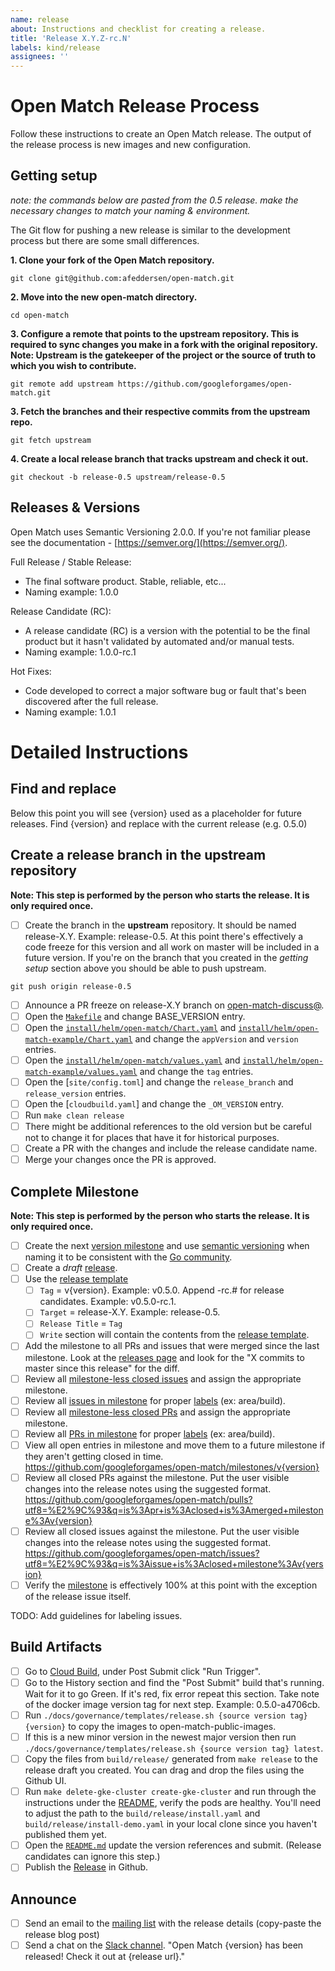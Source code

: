 ```yaml
---
name: release
about: Instructions and checklist for creating a release.
title: 'Release X.Y.Z-rc.N'
labels: kind/release
assignees: ''
---
```


# Open Match Release Process

Follow these instructions to create an Open Match release.  The output of the
release process is new images and new configuration.

## Getting setup

*note: the commands below are pasted from the 0.5 release.  make the necessary
changes to match your naming & environment.*

The Git flow for pushing a new release is similar to the development process
but there are some small differences.

**1. Clone your fork of the Open Match repository.**

```shell
git clone git@github.com:afeddersen/open-match.git
```
**2. Move into the new open-match directory.**

```shell
cd open-match
```

**3. Configure a remote that points to the upstream repository. This is required to sync changes you make in a fork with the original repository.  Note: Upstream is the gatekeeper of the project or the source of truth to which you wish to contribute.**

```shell
git remote add upstream https://github.com/googleforgames/open-match.git
```

**3. Fetch the branches and their respective commits from the upstream repo.**

```shell
git fetch upstream
```

**4.  Create a local release branch that tracks upstream and check it out.**

```shell
git checkout -b release-0.5 upstream/release-0.5
```

## Releases & Versions


Open Match uses Semantic Versioning 2.0.0.  If you're not familiar please
see the documentation - [https://semver.org/](https://semver.org/).

Full Release / Stable Release:

* The final software product.  Stable, reliable, etc...
* Naming example: 1.0.0

Release Candidate (RC):

* A release candidate (RC) is a version with the potential to be the final
  product but it hasn't validated by automated and/or manual tests.
* Naming example: 1.0.0-rc.1

Hot Fixes:

* Code developed to correct a major software bug or fault
  that's been discovered after the full release.
* Naming example: 1.0.1

# Detailed Instructions


## Find and replace


Below this point you will see {version} used as a placeholder for future
releases.  Find {version} and replace with the current release (e.g. 0.5.0)

## Create a release branch in the upstream repository


**Note: This step is performed by the person who starts the release.  It is
only required once.**

- [ ] Create the branch in the **upstream** repository. It should be named
  release-X.Y. Example: release-0.5. At this point there's effectively a code
  freeze for this version and all work on master will be included in a future
  version.  If you're on the branch that you created in the *getting setup*
  section above you should be able to push upstream.

```shell
git push origin release-0.5
```

- [ ] Announce a PR freeze on release-X.Y branch on [open-match-discuss@](mailing-list-post).
- [ ] Open the [`Makefile`](makefile-version) and change BASE_VERSION entry.
- [ ] Open the [`install/helm/open-match/Chart.yaml`](om-chart-yaml-version) and [`install/helm/open-match-example/Chart.yaml`](om-example-chart-yaml-version) and change the `appVersion` and `version` entries.
- [ ] Open the [`install/helm/open-match/values.yaml`](om-values-yaml-version) and [`install/helm/open-match-example/values.yaml`](om-example-values-yaml-version) and change the `tag` entries.
- [ ] Open the [`site/config.toml`] and change the `release_branch` and `release_version` entries.
- [ ] Open the [`cloudbuild.yaml`] and change the `_OM_VERSION` entry.
- [ ] Run `make clean release`
- [ ] There might be additional references to the old version but be careful not to change it for places that have it for historical purposes.
- [ ] Create a PR with the changes and include the release candidate name.
- [ ] Merge your changes once the PR is approved.

## Complete Milestone


**Note: This step is performed by the person who starts the release.  It is
only required once.**
- [ ] Create the next [version milestone](https://github.com/googleforgames/open-match/milestones) and use [semantic versioning](https://semver.org/) when naming it to be consistent with the [Go community](https://blog.golang.org/versioning-proposal).
- [ ] Create a *draft* [release](https://github.com/googleforgames/open-match/releases).
- [ ] Use the [release template](https://github.com/googleforgames/open-match/blob/master/docs/governance/templates/release.md)
  - [ ] `Tag` = v{version}. Example: v0.5.0. Append -rc.# for release candidates. Example: v0.5.0-rc.1.
  - [ ] `Target` = release-X.Y. Example: release-0.5.
  - [ ] `Release Title` = `Tag`
  - [ ] `Write` section will contain the contents from the [release template](https://github.com/googleforgames/open-match/blob/master/docs/governance/templates/release.md).
- [ ] Add the milestone to all PRs and issues that were merged since the last milestone. Look at the [releases page](https://github.com/googleforgames/open-match/releases) and look for the "X commits to master since this release" for the diff.
- [ ] Review all [milestone-less closed issues](https://github.com/googleforgames/open-match/issues?q=is%3Aissue+is%3Aclosed+no%3Amilestone) and assign the appropriate milestone.
- [ ] Review all [issues in milestone](https://github.com/googleforgames/open-match/milestones) for proper [labels](https://github.com/googleforgames/open-match/labels) (ex: area/build).
- [ ] Review all [milestone-less closed PRs](https://github.com/googleforgames/open-match/pulls?q=is%3Apr+is%3Aclosed+no%3Amilestone) and assign the appropriate milestone.
- [ ] Review all [PRs in milestone](https://github.com/googleforgames/open-match/milestones) for proper [labels](https://github.com/googleforgames/open-match/labels) (ex: area/build).
- [ ] View all open entries in milestone and move them to a future milestone if they aren't getting closed in time. https://github.com/googleforgames/open-match/milestones/v{version}
- [ ] Review all closed PRs against the milestone. Put the user visible changes into the release notes using the suggested format. https://github.com/googleforgames/open-match/pulls?utf8=%E2%9C%93&q=is%3Apr+is%3Aclosed+is%3Amerged+milestone%3Av{version}
- [ ] Review all closed issues against the milestone. Put the user visible changes into the release notes using the suggested format. https://github.com/googleforgames/open-match/issues?utf8=%E2%9C%93&q=is%3Aissue+is%3Aclosed+milestone%3Av{version}
- [ ] Verify the [milestone](https://github.com/googleforgames/open-match/milestones) is effectively 100% at this point with the exception of the release issue itself.

TODO: Add guidelines for labeling issues.

## Build Artifacts

- [ ] Go to [Cloud Build](https://pantheon.corp.google.com/cloud-build/triggers?project=open-match-build), under Post Submit click "Run Trigger".
- [ ] Go to the History section and find the "Post Submit" build that's running. Wait for it to go Green. If it's red, fix error repeat this section. Take note of the docker image version tag for next step. Example: 0.5.0-a4706cb.
- [ ] Run `./docs/governance/templates/release.sh {source version tag} {version}` to copy the images to open-match-public-images.
- [ ] If this is a new minor version in the newest major version then run `./docs/governance/templates/release.sh {source version tag} latest`.
- [ ] Copy the files from `build/release/` generated from `make release` to the release draft you created.  You can drag and drop the files using the Github UI.
- [ ] Run `make delete-gke-cluster create-gke-cluster` and run through the instructions under the [README](readme-deploy), verify the pods are healthy. You'll need to adjust the path to the `build/release/install.yaml` and `build/release/install-demo.yaml` in your local clone since you haven't published them yet.
- [ ] Open the [`README.md`](readme-deploy) update the version references and submit. (Release candidates can ignore this step.)
- [ ] Publish the [Release](om-release) in Github.

## Announce

- [ ] Send an email to the [mailing list](mailing-list-post) with the release details (copy-paste the release blog post)
- [ ] Send a chat on the [Slack channel](om-slack). "Open Match {version} has been released! Check it out at {release url}."

[om-slack]: https://open-match.slack.com/
[mailing-list-post]: https://groups.google.com/forum/#!newtopic/open-match-discuss
[release-template]: https://github.com/googleforgames/open-match/blob/master/docs/governance/templates/release.md
[makefile-version]: https://github.com/googleforgames/open-match/blob/master/Makefile#L53
[om-example-chart-yaml-version]: https://github.com/googleforgames/open-match/blob/master/install/helm/open-match/Chart.yaml#L16
[om-example-values-yaml-version]: https://github.com/googleforgames/open-match/blob/master/install/helm/open-match/values.yaml#L16
[om-example-chart-yaml-version]: https://github.com/googleforgames/open-match/blob/master/install/helm/open-match-example/Chart.yaml#L16
[om-example-values-yaml-version]: https://github.com/googleforgames/open-match/blob/master/install/helm/open-match-example/values.yaml#L16
[om-release]: https://github.com/googleforgames/open-match/releases/new
[readme-deploy]: https://github.com/googleforgames/open-match/blob/master/README.md#deploy-to-kubernetes
